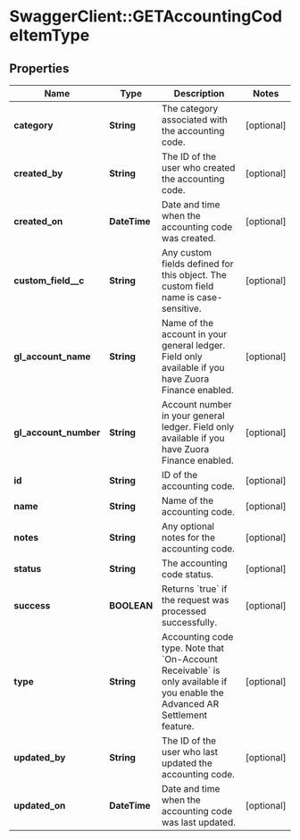 # SwaggerClient::GETAccountingCodeItemType

## Properties
Name | Type | Description | Notes
------------ | ------------- | ------------- | -------------
**category** | **String** | The category associated with the accounting code.  | [optional] 
**created_by** | **String** | The ID of the user who created the accounting code.  | [optional] 
**created_on** | **DateTime** | Date and time when the accounting code was created.  | [optional] 
**custom_field__c** | **String** | Any custom fields defined for this object. The custom field name is case-sensitive.  | [optional] 
**gl_account_name** | **String** | Name of the account in your general ledger.  Field only available if you have Zuora Finance enabled.  | [optional] 
**gl_account_number** | **String** | Account number in your general ledger.  Field only available if you have Zuora Finance enabled.  | [optional] 
**id** | **String** | ID of the accounting code.  | [optional] 
**name** | **String** | Name of the accounting code.  | [optional] 
**notes** | **String** | Any optional notes for the accounting code.  | [optional] 
**status** | **String** | The accounting code status.  | [optional] 
**success** | **BOOLEAN** | Returns &#x60;true&#x60; if the request was processed successfully.  | [optional] 
**type** | **String** | Accounting code type.   Note that &#x60;On-Account Receivable&#x60; is only available if you enable the Advanced AR Settlement feature.   | [optional] 
**updated_by** | **String** | The ID of the user who last updated the accounting code.  | [optional] 
**updated_on** | **DateTime** | Date and time when the accounting code was last updated.  | [optional] 


